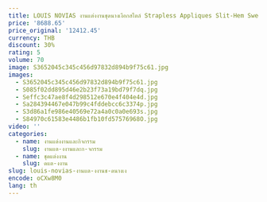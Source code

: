 ```yaml
---
title: LOUIS NOVIAS งานแต่งงานชุดนางเงือกสไตล์ Strapless Appliques Slit-Hem Sweep Train ชุดแต่งงาน Vestidos Novias De Saten
price: '8688.65'
price_original: '12412.45'
currency: THB
discount: 30%
rating: 5
volume: 70
image: S3652045c345c456d97832d894b9f75c61.jpg
images:
  - S3652045c345c456d97832d894b9f75c61.jpg
  - S085f02dd895d46e2b23f73a19bd79f7dq.jpg
  - Seffc3c47ae8f4d298512e670e4f404e4d.jpg
  - Sa284394467e047b99c4fddebcc6c3374p.jpg
  - S3d86a1fe986e40569e72a4a0c0a0e693s.jpg
  - S84970c61583e4486b1fb10fd57576968O.jpg
video: ''
categories:
  - name: งานแต่งงานและกิจกรรม
    slug: งานแต-งงานและก-จกรรม
  - name: ชุดแต่งงาน
    slug: ดแต-งงาน
slug: louis-novias-งานแต-งงานช-ดนางเง
encode: oCXw8M0
lang: th
---
```

  